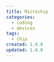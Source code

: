 ```yaml
---
title: Microchip
categories:
  - coding
  - devices
tags:
  - chip
created: 1.0.0
updated: 1.0.0
---
```

